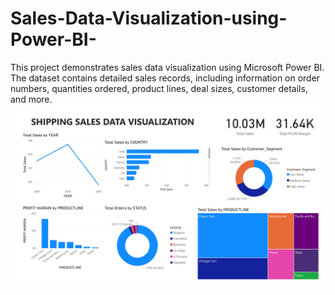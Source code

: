 # Sales-Data-Visualization-using-Power-BI-
This project demonstrates sales data visualization using Microsoft Power BI. The dataset contains detailed sales records, including information on order numbers, quantities ordered, product lines, deal sizes, customer details, and more.
![Sales Dashboard](https://github.com/ruchira30/Sales-Data-Visualization-using-Power-BI-/blob/main/sales%20dashboard.jpg)
